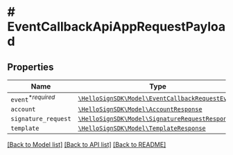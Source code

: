 # # EventCallbackApiAppRequestPayload



## Properties

Name | Type | Description | Notes
------------ | ------------- | ------------- | -------------
| `event`<sup>*_required_</sup> | [```\HelloSignSDK\Model\EventCallbackRequestEvent```](EventCallbackRequestEvent.md) |    |  |
| `account` | [```\HelloSignSDK\Model\AccountResponse```](AccountResponse.md) |    |  |
| `signature_request` | [```\HelloSignSDK\Model\SignatureRequestResponse```](SignatureRequestResponse.md) |    |  |
| `template` | [```\HelloSignSDK\Model\TemplateResponse```](TemplateResponse.md) |    |  |

[[Back to Model list]](../../README.md#models) [[Back to API list]](../../README.md#endpoints) [[Back to README]](../../README.md)

